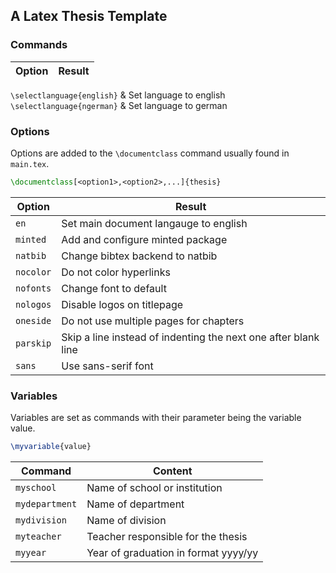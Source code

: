 ## A Latex Thesis Template

### Commands

Option | Result
------ | ------
`\selectlanguage{english}` & Set language to english
`\selectlanguage{ngerman}` & Set language to german

### Options

Options are added to the `\documentclass` command usually found in `main.tex`.
```latex
\documentclass[<option1>,<option2>,...]{thesis}
```

Option | Result
------ | ------
`en` | Set main document langauge to english
`minted` | Add and configure minted package
`natbib` | Change bibtex backend to natbib
`nocolor` | Do not color hyperlinks
`nofonts` | Change font to default
`nologos` | Disable logos on titlepage
`oneside` | Do not use multiple pages for chapters
`parskip` | Skip a line instead of indenting the next one after blank line
`sans` | Use sans-serif font

### Variables

Variables are set as commands with their parameter being the variable value.
```tex
\myvariable{value}
```

Command | Content
------- | -------
`myschool` | Name of school or institution
`mydepartment` | Name of department
`mydivision` | Name of division
`myteacher` | Teacher responsible for the thesis
`myyear` | Year of graduation in format yyyy/yy
